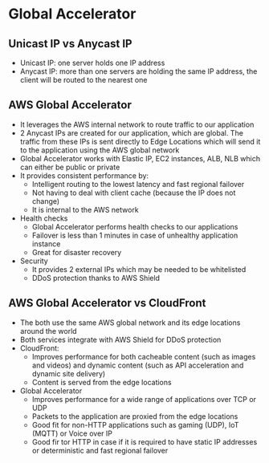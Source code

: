 # Global Accelerator

## Unicast IP vs Anycast IP

- Unicast IP: one server holds one IP address
- Anycast IP: more than one servers are holding the same IP address, the client will be routed to the nearest one

## AWS Global Accelerator 

- It leverages the AWS internal network to route traffic to our application
- 2 Anycast IPs are created for our application, which are global. The traffic from these IPs is sent directly to Edge Locations which will send it to the application using the AWS global network
- Global Accelerator works with Elastic IP, EC2 instances, ALB, NLB which can either be public or private
- It provides consistent performance by:
    - Intelligent routing to the lowest latency and fast regional failover
    - Not having to deal with client cache (because the IP does not change)
    - It is internal to the AWS network
- Health checks
    - Global Accelerator performs health checks to our applications
    - Failover is less than 1 minutes in case of unhealthy application instance
    - Great for disaster recovery
- Security
    - It provides 2 external IPs which may be needed to be whitelisted
    - DDoS protection thanks to AWS Shield

## AWS Global Accelerator vs CloudFront

- The both use the same AWS global network and its edge locations around the world
- Both services integrate with AWS Shield for DDoS protection
- CloudFront:
    - Improves performance for both cacheable content (such as images and videos) and dynamic content (such as API acceleration and dynamic site delivery)
    - Content is served from the edge locations
- Global Accelerator
    - Improves performance for a wide range of applications over TCP or UDP
    - Packets to the application are proxied from the edge locations
    - Good fit for non-HTTP applications such as gaming (UDP), IoT (MQTT) or Voice over IP
    - Good fir tor HTTP in case if it is required to have static IP addresses or deterministic and fast regional failover
